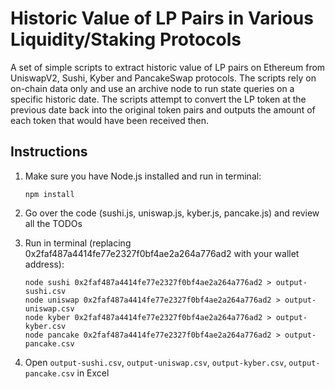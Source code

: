 # Historic Value of LP Pairs in Various Liquidity/Staking Protocols

A set of simple scripts to extract historic value of LP pairs on Ethereum from UniswapV2, Sushi, Kyber and PancakeSwap protocols. The scripts rely on on-chain data only and use an archive node to run state queries on a specific historic date. The scripts attempt to convert the LP token at the previous date back into the original token pairs and outputs the amount of each token that would have been received then.

## Instructions

1. Make sure you have Node.js installed and run in terminal:
    ```
    npm install
    ```

2. Go over the code (sushi.js, uniswap.js, kyber.js, pancake.js) and review all the TODOs

3. Run in terminal (replacing 0x2faf487a4414fe77e2327f0bf4ae2a264a776ad2 with your wallet address):
    ```
    node sushi 0x2faf487a4414fe77e2327f0bf4ae2a264a776ad2 > output-sushi.csv
    node uniswap 0x2faf487a4414fe77e2327f0bf4ae2a264a776ad2 > output-uniswap.csv
    node kyber 0x2faf487a4414fe77e2327f0bf4ae2a264a776ad2 > output-kyber.csv
    node pancake 0x2faf487a4414fe77e2327f0bf4ae2a264a776ad2 > output-pancake.csv
    ```

4. Open `output-sushi.csv`, `output-uniswap.csv`, `output-kyber.csv`, `output-pancake.csv` in Excel